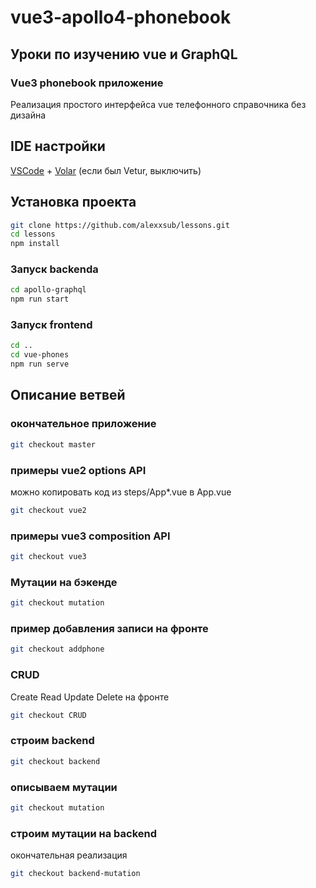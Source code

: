 # vue3-apollo4-phonebook
## Уроки по изучению vue и GraphQL

### Vue3 phonebook приложение
Реализация простого интерфейса vue телефонного справочника без дизайна

## IDE настройки

[VSCode](https://code.visualstudio.com/) + [Volar](https://marketplace.visualstudio.com/items?itemName=Vue.volar) (если был Vetur, выключить)


## Установка проекта

```sh
git clone https://github.com/alexxsub/lessons.git
cd lessons
npm install
```

### Запуск backenda

```sh
cd apollo-graphql
npm run start
```

### Запуск frontend 

```sh
cd ..
cd vue-phones
npm run serve
```

## Описание ветвей

### окончательное приложение
```sh
git checkout master
```

### примеры vue2 options API
можно копировать код из steps/App*.vue в App.vue
```sh
git checkout vue2
```
### примеры vue3 composition API

```sh
git checkout vue3
```

### Мутации на бэкенде

```sh
git checkout mutation
```

### пример добавления записи на фронте

```sh
git checkout addphone
```

### CRUD
Create Read Update Delete на фронте
```sh
git checkout CRUD
```

### строим backend

```sh
git checkout backend
```
### описываем мутации

```sh
git checkout mutation
```
### строим мутации на backend
окончательная реализация
```sh
git checkout backend-mutation
```

